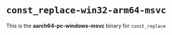 # `const_replace-win32-arm64-msvc`

This is the **aarch64-pc-windows-msvc** binary for `const_replace`
